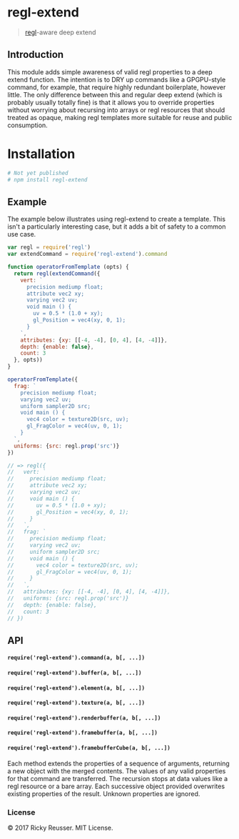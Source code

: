 # regl-extend

> [regl](https://github.com/regl-project/regl)-aware deep extend

## Introduction

This module adds simple awareness of valid regl properties to a deep extend function. The intention is to DRY up commands like a GPGPU-style command, for example, that require highly redundant boilerplate, however little. The only difference between this and regular deep extend (which is probably usually totally fine) is that it allows you to override properties without worrying about recursing into arrays or regl resources that should treated as opaque, making regl templates more suitable for reuse and public consumption.

# Installation

```bash
# Not yet published
# npm install regl-extend
```

## Example

The example below illustrates using regl-extend to create a template. This isn't a particularly interesting case, but it adds a bit of safety to a common use case.

```javascript
var regl = require('regl')
var extendCommand = require('regl-extend').command

function operatorFromTemplate (opts) {
  return regl(extendCommand({
    vert: `
      precision mediump float;
      attribute vec2 xy; 
      varying vec2 uv; 
      void main () {
        uv = 0.5 * (1.0 + xy);
        gl_Position = vec4(xy, 0, 1); 
      }   
    `, 
    attributes: {xy: [[-4, -4], [0, 4], [4, -4]]},
    depth: {enable: false},
    count: 3
  }, opts))
}

operatorFromTemplate({
  frag: `
    precision mediump float;
    varying vec2 uv; 
    uniform sampler2D src;
    void main () {
      vec4 color = texture2D(src, uv);
      gl_FragColor = vec4(uv, 0, 1); 
    }  
  `,
  uniforms: {src: regl.prop('src')}
})

// => regl({
//   vert: `
//     precision mediump float;
//     attribute vec2 xy; 
//     varying vec2 uv; 
//     void main () {
//       uv = 0.5 * (1.0 + xy);
//       gl_Position = vec4(xy, 0, 1); 
//     }   
//   `, 
//   frag: `
//     precision mediump float;
//     varying vec2 uv; 
//     uniform sampler2D src;
//     void main () {
//       vec4 color = texture2D(src, uv);
//       gl_FragColor = vec4(uv, 0, 1); 
//     }  
//   `,
//   attributes: {xy: [[-4, -4], [0, 4], [4, -4]]},
//   uniforms: {src: regl.prop('src')}
//   depth: {enable: false},
//   count: 3
// })
```

## API

#### `require('regl-extend').command(a, b[, ...])`
#### `require('regl-extend').buffer(a, b[, ...])`
#### `require('regl-extend').element(a, b[, ...])`
#### `require('regl-extend').texture(a, b[, ...])`
#### `require('regl-extend').renderbuffer(a, b[, ...])`
#### `require('regl-extend').framebuffer(a, b[, ...])`
#### `require('regl-extend').framebufferCube(a, b[, ...])`

Each method extends the properties of a sequence of arguments, returning a new object with the merged contents. The values of any valid properties for that command are transferred. The recursion stops at data values like a regl resource or a bare array. Each successive object provided overwrites existing properties of the result. Unknown properties are ignored.

### License

&copy; 2017 Ricky Reusser. MIT License.
